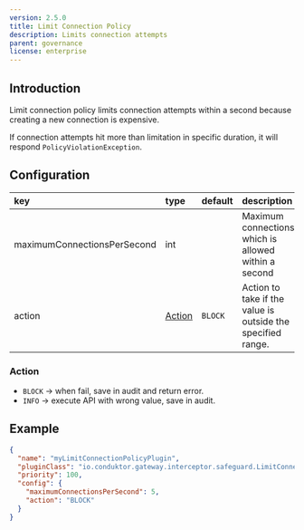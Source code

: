 ```yaml
---
version: 2.5.0
title: Limit Connection Policy
description: Limits connection attempts
parent: governance
license: enterprise
---
```


## Introduction

Limit connection policy limits connection attempts within a second because creating a new connection is expensive.

If connection attempts hit more than limitation in specific duration, it will respond `PolicyViolationException`.

## Configuration

| key                         | type              | default | description                                                 |
|:----------------------------|:------------------|:--------|:------------------------------------------------------------|
| maximumConnectionsPerSecond | int               |         | Maximum connections which is allowed within a second        |
| action                      | [Action](#action) | `BLOCK` | Action to take if the value is outside the specified range. |

### Action

- `BLOCK` → when fail, save in audit and return error.
- `INFO` → execute API with wrong value, save in audit.

## Example

```json
{
  "name": "myLimitConnectionPolicyPlugin",
  "pluginClass": "io.conduktor.gateway.interceptor.safeguard.LimitConnectionPolicyPlugin",
  "priority": 100,
  "config": {
    "maximumConnectionsPerSecond": 5,
    "action": "BLOCK"
  }
}
```